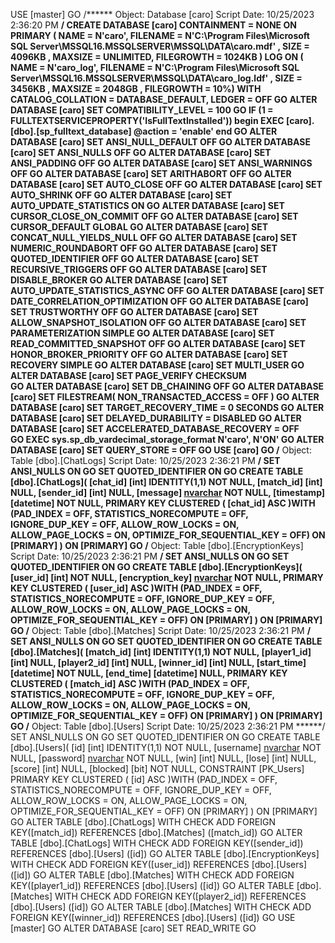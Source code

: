 USE [master]
GO
/****** Object:  Database [caro]    Script Date: 10/25/2023 2:36:20 PM ******/
CREATE DATABASE [caro]
 CONTAINMENT = NONE
 ON  PRIMARY 
( NAME = N'caro', FILENAME = N'C:\Program Files\Microsoft SQL Server\MSSQL16.MSSQLSERVER\MSSQL\DATA\caro.mdf' , SIZE = 4096KB , MAXSIZE = UNLIMITED, FILEGROWTH = 1024KB )
 LOG ON 
( NAME = N'caro_log', FILENAME = N'C:\Program Files\Microsoft SQL Server\MSSQL16.MSSQLSERVER\MSSQL\DATA\caro_log.ldf' , SIZE = 3456KB , MAXSIZE = 2048GB , FILEGROWTH = 10%)
 WITH CATALOG_COLLATION = DATABASE_DEFAULT, LEDGER = OFF
GO
ALTER DATABASE [caro] SET COMPATIBILITY_LEVEL = 100
GO
IF (1 = FULLTEXTSERVICEPROPERTY('IsFullTextInstalled'))
begin
EXEC [caro].[dbo].[sp_fulltext_database] @action = 'enable'
end
GO
ALTER DATABASE [caro] SET ANSI_NULL_DEFAULT OFF 
GO
ALTER DATABASE [caro] SET ANSI_NULLS OFF 
GO
ALTER DATABASE [caro] SET ANSI_PADDING OFF 
GO
ALTER DATABASE [caro] SET ANSI_WARNINGS OFF 
GO
ALTER DATABASE [caro] SET ARITHABORT OFF 
GO
ALTER DATABASE [caro] SET AUTO_CLOSE OFF 
GO
ALTER DATABASE [caro] SET AUTO_SHRINK OFF 
GO
ALTER DATABASE [caro] SET AUTO_UPDATE_STATISTICS ON 
GO
ALTER DATABASE [caro] SET CURSOR_CLOSE_ON_COMMIT OFF 
GO
ALTER DATABASE [caro] SET CURSOR_DEFAULT  GLOBAL 
GO
ALTER DATABASE [caro] SET CONCAT_NULL_YIELDS_NULL OFF 
GO
ALTER DATABASE [caro] SET NUMERIC_ROUNDABORT OFF 
GO
ALTER DATABASE [caro] SET QUOTED_IDENTIFIER OFF 
GO
ALTER DATABASE [caro] SET RECURSIVE_TRIGGERS OFF 
GO
ALTER DATABASE [caro] SET  DISABLE_BROKER 
GO
ALTER DATABASE [caro] SET AUTO_UPDATE_STATISTICS_ASYNC OFF 
GO
ALTER DATABASE [caro] SET DATE_CORRELATION_OPTIMIZATION OFF 
GO
ALTER DATABASE [caro] SET TRUSTWORTHY OFF 
GO
ALTER DATABASE [caro] SET ALLOW_SNAPSHOT_ISOLATION OFF 
GO
ALTER DATABASE [caro] SET PARAMETERIZATION SIMPLE 
GO
ALTER DATABASE [caro] SET READ_COMMITTED_SNAPSHOT OFF 
GO
ALTER DATABASE [caro] SET HONOR_BROKER_PRIORITY OFF 
GO
ALTER DATABASE [caro] SET RECOVERY SIMPLE 
GO
ALTER DATABASE [caro] SET  MULTI_USER 
GO
ALTER DATABASE [caro] SET PAGE_VERIFY CHECKSUM  
GO
ALTER DATABASE [caro] SET DB_CHAINING OFF 
GO
ALTER DATABASE [caro] SET FILESTREAM( NON_TRANSACTED_ACCESS = OFF ) 
GO
ALTER DATABASE [caro] SET TARGET_RECOVERY_TIME = 0 SECONDS 
GO
ALTER DATABASE [caro] SET DELAYED_DURABILITY = DISABLED 
GO
ALTER DATABASE [caro] SET ACCELERATED_DATABASE_RECOVERY = OFF  
GO
EXEC sys.sp_db_vardecimal_storage_format N'caro', N'ON'
GO
ALTER DATABASE [caro] SET QUERY_STORE = OFF
GO
USE [caro]
GO
/****** Object:  Table [dbo].[ChatLogs]    Script Date: 10/25/2023 2:36:21 PM ******/
SET ANSI_NULLS ON
GO
SET QUOTED_IDENTIFIER ON
GO
CREATE TABLE [dbo].[ChatLogs](
	[chat_id] [int] IDENTITY(1,1) NOT NULL,
	[match_id] [int] NULL,
	[sender_id] [int] NULL,
	[message] [nvarchar](255) NOT NULL,
	[timestamp] [datetime] NOT NULL,
PRIMARY KEY CLUSTERED 
(
	[chat_id] ASC
)WITH (PAD_INDEX = OFF, STATISTICS_NORECOMPUTE = OFF, IGNORE_DUP_KEY = OFF, ALLOW_ROW_LOCKS = ON, ALLOW_PAGE_LOCKS = ON, OPTIMIZE_FOR_SEQUENTIAL_KEY = OFF) ON [PRIMARY]
) ON [PRIMARY]
GO
/****** Object:  Table [dbo].[EncryptionKeys]    Script Date: 10/25/2023 2:36:21 PM ******/
SET ANSI_NULLS ON
GO
SET QUOTED_IDENTIFIER ON
GO
CREATE TABLE [dbo].[EncryptionKeys](
	[user_id] [int] NOT NULL,
	[encryption_key] [nvarchar](255) NOT NULL,
PRIMARY KEY CLUSTERED 
(
	[user_id] ASC
)WITH (PAD_INDEX = OFF, STATISTICS_NORECOMPUTE = OFF, IGNORE_DUP_KEY = OFF, ALLOW_ROW_LOCKS = ON, ALLOW_PAGE_LOCKS = ON, OPTIMIZE_FOR_SEQUENTIAL_KEY = OFF) ON [PRIMARY]
) ON [PRIMARY]
GO
/****** Object:  Table [dbo].[Matches]    Script Date: 10/25/2023 2:36:21 PM ******/
SET ANSI_NULLS ON
GO
SET QUOTED_IDENTIFIER ON
GO
CREATE TABLE [dbo].[Matches](
	[match_id] [int] IDENTITY(1,1) NOT NULL,
	[player1_id] [int] NULL,
	[player2_id] [int] NULL,
	[winner_id] [int] NULL,
	[start_time] [datetime] NOT NULL,
	[end_time] [datetime] NULL,
PRIMARY KEY CLUSTERED 
(
	[match_id] ASC
)WITH (PAD_INDEX = OFF, STATISTICS_NORECOMPUTE = OFF, IGNORE_DUP_KEY = OFF, ALLOW_ROW_LOCKS = ON, ALLOW_PAGE_LOCKS = ON, OPTIMIZE_FOR_SEQUENTIAL_KEY = OFF) ON [PRIMARY]
) ON [PRIMARY]
GO
/****** Object:  Table [dbo].[Users]    Script Date: 10/25/2023 2:36:21 PM ******/
SET ANSI_NULLS ON
GO
SET QUOTED_IDENTIFIER ON
GO
CREATE TABLE [dbo].[Users](
	[id] [int] IDENTITY(1,1) NOT NULL,
	[username] [nvarchar](50) NOT NULL,
	[password] [nvarchar](50) NOT NULL,
	[win] [int] NULL,
	[lose] [int] NULL,
	[score] [int] NULL,
	[blocked] [bit] NOT NULL,
 CONSTRAINT [PK_Users] PRIMARY KEY CLUSTERED 
(
	[id] ASC
)WITH (PAD_INDEX = OFF, STATISTICS_NORECOMPUTE = OFF, IGNORE_DUP_KEY = OFF, ALLOW_ROW_LOCKS = ON, ALLOW_PAGE_LOCKS = ON, OPTIMIZE_FOR_SEQUENTIAL_KEY = OFF) ON [PRIMARY]
) ON [PRIMARY]
GO
ALTER TABLE [dbo].[ChatLogs]  WITH CHECK ADD FOREIGN KEY([match_id])
REFERENCES [dbo].[Matches] ([match_id])
GO
ALTER TABLE [dbo].[ChatLogs]  WITH CHECK ADD FOREIGN KEY([sender_id])
REFERENCES [dbo].[Users] ([id])
GO
ALTER TABLE [dbo].[EncryptionKeys]  WITH CHECK ADD FOREIGN KEY([user_id])
REFERENCES [dbo].[Users] ([id])
GO
ALTER TABLE [dbo].[Matches]  WITH CHECK ADD FOREIGN KEY([player1_id])
REFERENCES [dbo].[Users] ([id])
GO
ALTER TABLE [dbo].[Matches]  WITH CHECK ADD FOREIGN KEY([player2_id])
REFERENCES [dbo].[Users] ([id])
GO
ALTER TABLE [dbo].[Matches]  WITH CHECK ADD FOREIGN KEY([winner_id])
REFERENCES [dbo].[Users] ([id])
GO
USE [master]
GO
ALTER DATABASE [caro] SET  READ_WRITE 
GO
